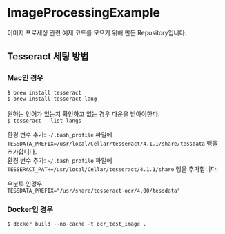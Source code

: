 # ImageProcessingExample
이미지 프로세싱 관련 예제 코드를 모으기 위해 만든 Repository입니다.

## Tesseract 세팅 방법
### Mac인 경우
```$ brew install tesseract```<br>
```$ brew install tesseract-lang```<br><br>
원하는 언어가 있는지 확인하고 없는 경우 다운을 받아야한다.<br>
```$ tesseract --list-langs```<br>

환경 변수 추가: ```~/.bash_profile``` 파일에 ```TESSDATA_PREFIX=/usr/local/Cellar/tesseract/4.1.1/share/tessdata``` 행을 추가합니다.<br>
환경 변수 추가: ```~/.bash_profile``` 파일에 ```TESSERACT_PATH=/usr/local/Cellar/tesseract/4.1.1/share``` 행을 추가합니다.<br>

우분투 인경우 <br>
```TESSDATA_PREFIX="/usr/share/tesseract-ocr/4.00/tessdata"```

### Docker인 경우
```$ docker build --no-cache -t ocr_test_image .```